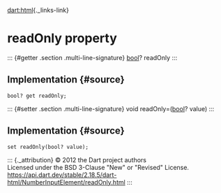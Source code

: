 [dart:html](../../dart-html/dart-html-library){._links-link}

readOnly property
=================

::: {#getter .section .multi-line-signature}
[bool](../../dart-core/bool-class)? readOnly
:::

Implementation {#source}
--------------

``` {.language-dart data-language="dart"}
bool? get readOnly;
```

::: {#setter .section .multi-line-signature}
void readOnly=([bool](../../dart-core/bool-class)? value)
:::

Implementation {#source}
--------------

``` {.language-dart data-language="dart"}
set readOnly(bool? value);
```

::: {._attribution}
© 2012 the Dart project authors\
Licensed under the BSD 3-Clause \"New\" or \"Revised\" License.\
<https://api.dart.dev/stable/2.18.5/dart-html/NumberInputElement/readOnly.html>
:::
